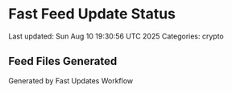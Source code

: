 # Fast Feed Update Status
Last updated: Sun Aug 10 19:30:56 UTC 2025
Categories: crypto

## Feed Files Generated

Generated by Fast Updates Workflow
